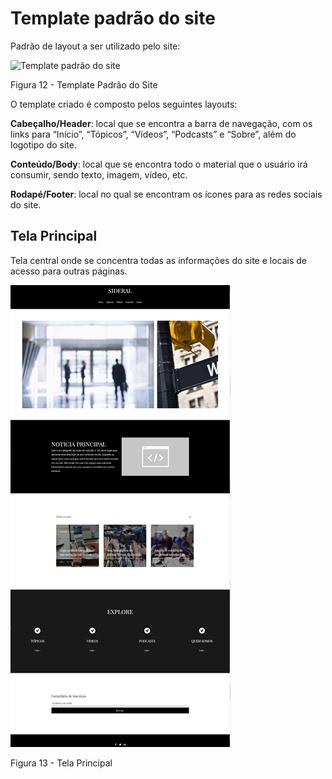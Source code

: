 # Template padrão do site

Padrão de layout a ser utilizado pelo site:

![Template padrão do site](img/template/Template_Padrão_Site.png)

Figura 12 - Template Padrão do Site


O template criado é composto pelos seguintes layouts:

**Cabeçalho/Header**: local que se encontra a barra de navegação, com os links para “Início”, “Tópicos”, “Vídeos”, “Podcasts” e “Sobre”, além do logotipo do site.

**Conteúdo/Body**: local que se encontra todo o material que o usuário irá consumir, sendo texto, imagem, vídeo, etc.

**Rodapé/Footer**: local no qual se encontram os ícones para as redes sociais do site.

## Tela Principal

Tela central  onde se concentra todas as informações do site e locais de acesso para outras páginas. 

![Tela Principal](img/template/tela-principal.png)

Figura 13 - Tela Principal

